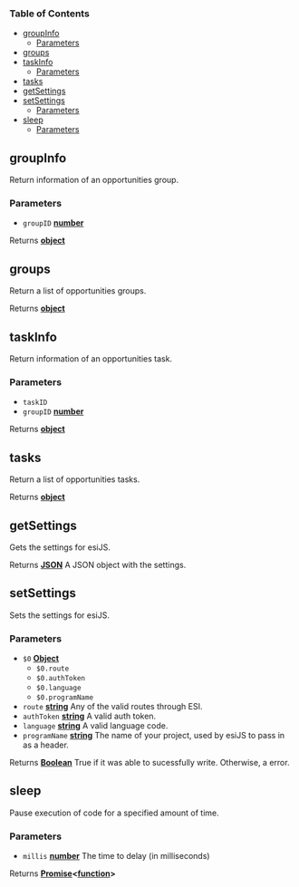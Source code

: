 <!-- Generated by documentation.js. Update this documentation by updating the source code. -->

### Table of Contents

-   [groupInfo][1]
    -   [Parameters][2]
-   [groups][3]
-   [taskInfo][4]
    -   [Parameters][5]
-   [tasks][6]
-   [getSettings][7]
-   [setSettings][8]
    -   [Parameters][9]
-   [sleep][10]
    -   [Parameters][11]

## groupInfo

Return information of an opportunities group.

### Parameters

-   `groupID` **[number][12]** 

Returns **[object][13]** 

## groups

Return a list of opportunities groups.

Returns **[object][13]** 

## taskInfo

Return information of an opportunities task.

### Parameters

-   `taskID`  
-   `groupID` **[number][12]** 

Returns **[object][13]** 

## tasks

Return a list of opportunities tasks.

Returns **[object][13]** 

## getSettings

Gets the settings for esiJS.

Returns **[JSON][14]** A JSON object with the settings.

## setSettings

Sets the settings for esiJS.

### Parameters

-   `$0` **[Object][13]** 
    -   `$0.route`  
    -   `$0.authToken`  
    -   `$0.language`  
    -   `$0.programName`  
-   `route` **[string][15]** Any of the valid routes through ESI.
-   `authToken` **[string][15]** A valid auth token.
-   `language` **[string][15]** A valid language code.
-   `programName` **[string][15]** The name of your project, used by esiJS to pass in as a header.

Returns **[Boolean][16]** True if it was able to sucessfully write. Otherwise, a error.

## sleep

Pause execution of code for a specified amount of time.

### Parameters

-   `millis` **[number][12]** The time to delay (in milliseconds)

Returns **[Promise][17]&lt;[function][18]>** 

[1]: #groupinfo

[2]: #parameters

[3]: #groups

[4]: #taskinfo

[5]: #parameters-1

[6]: #tasks

[7]: #getsettings

[8]: #setsettings

[9]: #parameters-2

[10]: #sleep

[11]: #parameters-3

[12]: https://developer.mozilla.org/docs/Web/JavaScript/Reference/Global_Objects/Number

[13]: https://developer.mozilla.org/docs/Web/JavaScript/Reference/Global_Objects/Object

[14]: https://developer.mozilla.org/docs/Web/JavaScript/Reference/Global_Objects/JSON

[15]: https://developer.mozilla.org/docs/Web/JavaScript/Reference/Global_Objects/String

[16]: https://developer.mozilla.org/docs/Web/JavaScript/Reference/Global_Objects/Boolean

[17]: https://developer.mozilla.org/docs/Web/JavaScript/Reference/Global_Objects/Promise

[18]: https://developer.mozilla.org/docs/Web/JavaScript/Reference/Statements/function
